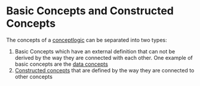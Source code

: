 # Basic Concepts and Constructed Concepts

The concepts of a [conceptlogic](conceptlogic.md) can be separated into two types:
1) Basic Concepts which have an external definition that can not be derived by the way they are connected with each other. One example of basic concepts are the [data concepts](../../data/graph/data-concept.md)
2) [Constructed concepts](constructed-concept.md) that are defined by the way they are connected to other concepts